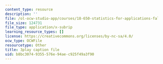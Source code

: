 ```yaml
---
content_type: resource
description: ''
file: /ol-ocw-studio-app/courses/18-650-statistics-for-applications-fall-2016/b8bc30749355576e94aec925f49a3f90_vMaKx9fmJHE.vtt
file_size: 124731
file_type: application/x-subrip
learning_resource_types: []
license: https://creativecommons.org/licenses/by-nc-sa/4.0/
ocw_type: OCWFile
resourcetype: Other
title: 3play caption file
uid: b8bc3074-9355-576e-94ae-c925f49a3f90
---
```

